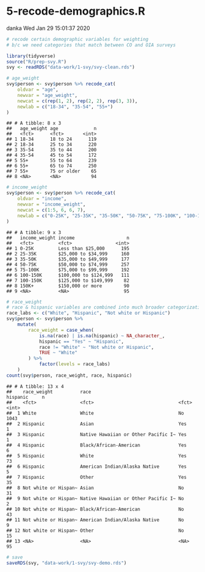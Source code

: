 5-recode-demographics.R
================
danka
Wed Jan 29 15:01:37 2020

``` r
# recode certain demographic variables for weighting
# b/c we need categories that match between CO and OIA surveys

library(tidyverse)
source("R/prep-svy.R")
svy <- readRDS("data-work/1-svy/svy-clean.rds")

# age_weight
svy$person <- svy$person %>% recode_cat(
    oldvar = "age", 
    newvar = "age_weight",
    newcat = c(rep(1, 2), rep(2, 2), rep(3, 3)), 
    newlab = c("18-34", "35-54", "55+")
)
```

    ## # A tibble: 8 x 3
    ##   age_weight age             n
    ##   <fct>      <fct>       <int>
    ## 1 18-34      18 to 24      119
    ## 2 18-34      25 to 34      220
    ## 3 35-54      35 to 44      200
    ## 4 35-54      45 to 54      172
    ## 5 55+        55 to 64      239
    ## 6 55+        65 to 74      250
    ## 7 55+        75 or older    65
    ## 8 <NA>       <NA>           94

``` r
# income_weight
svy$person <- svy$person %>% recode_cat(
    oldvar = "income", 
    newvar = "income_weight",
    newcat = c(1:5, 6, 6, 7),
    newlab = c("0-25K", "25-35K", "35-50K", "50-75K", "75-100K", "100-150K", "150K+")
)
```

    ## # A tibble: 9 x 3
    ##   income_weight income                   n
    ##   <fct>         <fct>                <int>
    ## 1 0-25K         Less than $25,000      195
    ## 2 25-35K        $25,000 to $34,999     160
    ## 3 35-50K        $35,000 to $49,999     177
    ## 4 50-75K        $50,000 to $74,999     257
    ## 5 75-100K       $75,000 to $99,999     192
    ## 6 100-150K      $100,000 to $124,999   111
    ## 7 100-150K      $125,000 to $149,999    82
    ## 8 150K+         $150,000 or more        90
    ## 9 <NA>          <NA>                    95

``` r
# race_weight
# race & hispanic variables are combined into much broader categorization
race_labs <- c("White", "Hispanic", "Not white or Hispanic")
svy$person <- svy$person %>% 
    mutate(
        race_weight = case_when(
            is.na(race) | is.na(hispanic) ~ NA_character_, 
            hispanic == "Yes" ~ "Hispanic",
            race != "White" ~ "Not white or Hispanic", 
            TRUE ~ "White"
        ) %>%
            factor(levels = race_labs)
    ) 
count(svy$person, race_weight, race, hispanic)
```

    ## # A tibble: 13 x 4
    ##    race_weight          race                                hispanic     n
    ##    <fct>                <fct>                               <fct>    <int>
    ##  1 White                White                               No        1043
    ##  2 Hispanic             Asian                               Yes          1
    ##  3 Hispanic             Native Hawaiian or Other Pacific I~ Yes          1
    ##  4 Hispanic             Black/African-American              Yes          6
    ##  5 Hispanic             White                               Yes         73
    ##  6 Hispanic             American Indian/Alaska Native       Yes          5
    ##  7 Hispanic             Other                               Yes         35
    ##  8 Not white or Hispan~ Asian                               No          31
    ##  9 Not white or Hispan~ Native Hawaiian or Other Pacific I~ No           2
    ## 10 Not white or Hispan~ Black/African-American              No          43
    ## 11 Not white or Hispan~ American Indian/Alaska Native       No           9
    ## 12 Not white or Hispan~ Other                               No          15
    ## 13 <NA>                 <NA>                                <NA>        95

``` r
# save
saveRDS(svy, "data-work/1-svy/svy-demo.rds")
```
